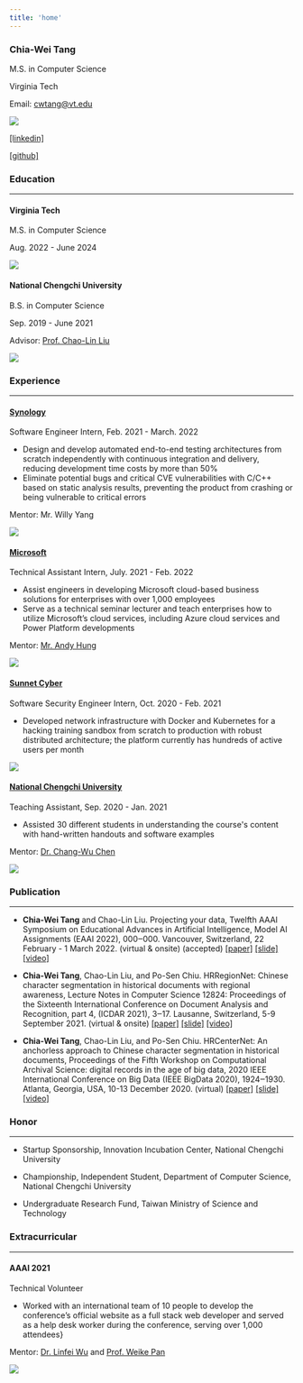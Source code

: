 ```yaml
---
title: 'home'
---
```


<div class="note">
<div class="note-content">

### Chia-Wei Tang

M.S. in Computer Science

Virginia Tech

Email: cwtang@vt.edu

</div>
<div class="note-logo-bio">

![](/img/portrait.png)

<div class="logo-content">

[[linkedin]](https://www.linkedin.com/in/chiawei-tang/)

[[github]](https://github.com/Tverous)

</div>
</div>
</div>

### Education

---

<div class="note">
<div class="note-content">

#### Virginia Tech

M.S. in Computer Science

Aug. 2022 - June 2024

</div>
<div class="note-logo">

![](/img/vt_logo.png)

</div>
</div>

<div class="note">
<div class="note-content">

#### National Chengchi University

B.S. in Computer Science

Sep. 2019 - June 2021

Advisor: [Prof. Chao-Lin Liu](https://www.cs.nccu.edu.tw/~chaolin/)

</div>
<div class="note-logo">

![](/img/nccu_logo.png)

</div>
</div>

### Experience

---

<div class="note">

<div class="note-content">

#### [Synology](https://www.synology.com/)

Software Engineer Intern, Feb. 2021 - March. 2022

- Design and develop automated end-to-end testing architectures from scratch independently with continuous integration and delivery, reducing development time costs by more than 50%
- Eliminate potential bugs and critical CVE vulnerabilities with C/C++ based on static analysis results, preventing the product from crashing or being vulnerable to critical errors

Mentor: Mr. Willy Yang

</div>
<div class="note-logo">

![](/img/synology_logo.png)

</div>
</div>

<div class="note">

<div class="note-content">

#### [Microsoft](https://www.microsoft.com/)

Technical Assistant Intern, July. 2021 - Feb. 2022

- Assist engineers in developing Microsoft cloud-based business solutions for enterprises with over 1,000 employees
- Serve as a technical seminar lecturer and teach enterprises how to utilize Microsoft’s cloud services,
  including Azure cloud services and Power Platform developments

Mentor: [Mr. Andy Hung](https://www.linkedin.com/in/andy-hung-515a7340?originalSubdomain=tw)

</div>
<div class="note-logo">

![](/img/microsoft_logo.png)

</div>
</div>

<div class="note">
<div class="note-content">

#### [Sunnet Cyber](https://www.sunnet-cyber.com/)

Software Security Engineer Intern, Oct. 2020 - Feb. 2021

- Developed network infrastructure with Docker and Kubernetes for a hacking training sandbox from scratch to production with robust distributed architecture; the platform currently has hundreds of active users per month

</div>
<div class="note-logo">

![](/img/sunnet_cyber_logo.png)

</div>
</div>

<div class="note">
<div class="note-content">

#### [National Chengchi University](https://www.nccu.edu.tw/)

Teaching Assistant, Sep. 2020 - Jan. 2021

- Assisted 30 different students in understanding the course's content with hand-written handouts and software examples

Mentor: [Dr. Chang-Wu Chen](https://github.com/changwu-tw)

</div>
<div class="note-logo">

![](/img/nccu_logo.png)

</div>
</div>

### Publication

---

- **Chia-Wei Tang** and Chao-Lin Liu. Projecting your data, Twelfth AAAI Symposium on Educational Advances in Artificial Intelligence, Model AI Assignments (EAAI 2022), 000‒000. Vancouver, Switzerland, 22 February - 1 March 2022. (virtual & onsite) (accepted) [[paper]]() [[slide]]() [[video]]()

- **Chia-Wei Tang**, Chao-Lin Liu, and Po-Sen Chiu. HRRegionNet: Chinese character segmentation in historical documents with regional awareness, Lecture Notes in Computer Science 12824: Proceedings of the Sixteenth International Conference on Document Analysis and Recognition, part 4, (ICDAR 2021), 3‒17. Lausanne, Switzerland, 5-9 September 2021. (virtual & onsite) [[paper]]() [[slide]]() [[video]]()

- **Chia-Wei Tang**, Chao-Lin Liu, and Po-Sen Chiu. HRCenterNet: An anchorless approach to Chinese character segmentation in historical documents, Proceedings of the Fifth Workshop on Computational Archival Science: digital records in the age of big data, 2020 IEEE International Conference on Big Data (IEEE BigData 2020), 1924‒1930. Atlanta, Georgia, USA, 10-13 December 2020. (virtual) [[paper]]() [[slide]]() [[video]]()

### Honor

---

- Startup Sponsorship, Innovation Incubation Center, National Chengchi University

- Championship, Independent Student, Department of Computer Science, National Chengchi University

- Undergraduate Research Fund, Taiwan Ministry of Science and Technology

### Extracurricular

---

<div class="note">

<div class="note-content">

#### AAAI 2021

Technical Volunteer

- Worked with an international team of 10 people to develop the conference’s official website as a full stack web developer and served as a help desk worker during the conference, serving over 1,000 attendees}

Mentor: [Dr. Linfei Wu](https://sites.google.com/a/email.wm.edu/teddy-lfwu/) and [Prof. Weike Pan](http://csse.szu.edu.cn/staff/panwk/index.html)

</div>
<div class="note-logo">

![](/img/aaai_logo.png)

</div>
</div>
